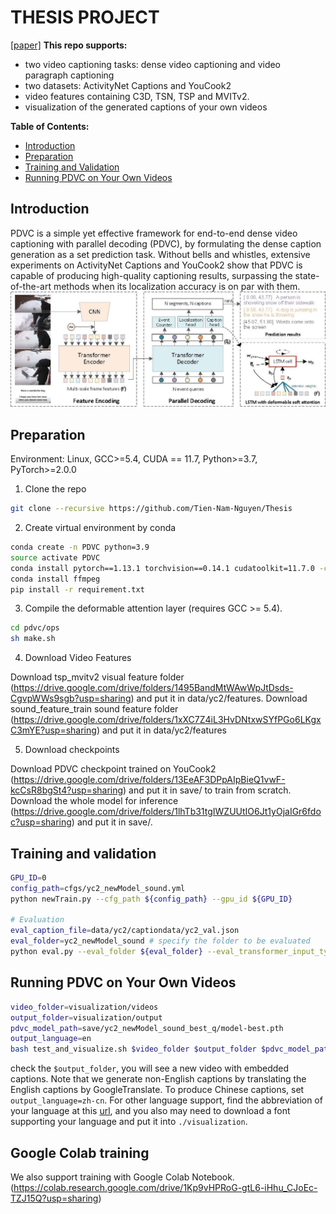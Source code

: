 # THESIS PROJECT

[[paper]](https://arxiv.org/abs/2108.07781) 
**This repo supports:**
* two video captioning tasks: dense video captioning and video paragraph captioning
* two datasets: ActivityNet Captions and YouCook2
* video features containing C3D, TSN, TSP and MVITv2.
* visualization of the generated captions of your own videos

**Table of Contents:**
* [Introduction](#introduction)
* [Preparation](#preparation)
* [Training and Validation](#training-and-validation)
* [Running PDVC on Your Own Videos](#running-pdvc-on-your-own-videos)


## Introduction
PDVC is a simple yet effective framework for end-to-end dense video captioning with parallel decoding (PDVC), by formulating the dense caption generation as a set prediction task. Without bells and whistles, extensive experiments on ActivityNet Captions and YouCook2 show that PDVC is capable of producing high-quality captioning results, surpassing the state-of-the-art methods when its localization accuracy is on par with them.
![pdvc.jpg](pdvc.jpg)

## Preparation
Environment: Linux,  GCC>=5.4, CUDA == 11.7, Python>=3.7, PyTorch>=2.0.0

1. Clone the repo
```bash
git clone --recursive https://github.com/Tien-Nam-Nguyen/Thesis
```

2. Create virtual environment by conda
```bash
conda create -n PDVC python=3.9
source activate PDVC
conda install pytorch==1.13.1 torchvision==0.14.1 cudatoolkit=11.7.0 -c pytorch
conda install ffmpeg
pip install -r requirement.txt
```

3. Compile the deformable attention layer (requires GCC >= 5.4). 
```bash
cd pdvc/ops
sh make.sh
```
4. Download Video Features

Download tsp_mvitv2 visual feature folder (https://drive.google.com/drive/folders/1495BandMtWAwWpJtDsds-CgvpWWs9sgb?usp=sharing) and put it in data/yc2/features.
Download sound_feature_train sound feature folder (https://drive.google.com/drive/folders/1xXC7Z4iL3HvDNtxwSYfPGo6LKgxC3mYE?usp=sharing) and put it in data/yc2/features

5. Download checkpoints

Download PDVC checkpoint trained on YouCook2 (https://drive.google.com/drive/folders/13EeAF3DPpAIpBieQ1vwF-kcCsR8bgSt4?usp=sharing) and put it in save/ to train from scratch.
Download the whole model for inference (https://drive.google.com/drive/folders/1lhTb31tgIWZUUtIO6Jt1yOjaIGr6fdoc?usp=sharing) and put it in save/.


## Training and validation
```bash
GPU_ID=0
config_path=cfgs/yc2_newModel_sound.yml
python newTrain.py --cfg_path ${config_path} --gpu_id ${GPU_ID}

# Evaluation
eval_caption_file=data/yc2/captiondata/yc2_val.json
eval_folder=yc2_newModel_sound # specify the folder to be evaluated
python eval.py --eval_folder ${eval_folder} --eval_transformer_input_type queries --gpu_id ${GPU_ID} --eval_caption_file ${eval_caption_file}
```




## Running PDVC on Your Own Videos
```bash
video_folder=visualization/videos
output_folder=visualization/output
pdvc_model_path=save/yc2_newModel_sound_best_q/model-best.pth
output_language=en
bash test_and_visualize.sh $video_folder $output_folder $pdvc_model_path $output_language
```
check the `$output_folder`, you will see a new video with embedded captions. 
Note that we generate non-English captions by translating the English captions by GoogleTranslate. 
To produce Chinese captions, set `output_language=zh-cn`. 
For other language support, find the abbreviation of your language at this [url](https://github.com/lushan88a/google_trans_new/blob/main/constant.py), and you also may need to download a font supporting your language and put it into `./visualization`.

<!-- ![demo.gif](visualization/xukun_en.gif)![demo.gif](visualization/xukun_cn.gif) -->


## Google Colab training 
We also support training with Google Colab Notebook. (https://colab.research.google.com/drive/1Kp9vHPRoG-gtL6-iHhu_CJoEc-TZJ15Q?usp=sharing)
